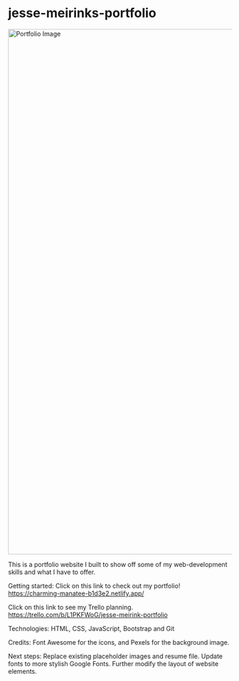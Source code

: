 # jesse-meirinks-portfolio

<img width="1180" alt="Portfolio Image" src="https://user-images.githubusercontent.com/84925553/173007112-293894b7-13ea-467a-a392-0caaf70f4ec7.png">

This is a portfolio website I built to show off some of my web-development skills and what I have to offer.

Getting started:
Click on this link to check out my portfolio!
https://charming-manatee-b1d3e2.netlify.app/

Click on this link to see my Trello planning.
https://trello.com/b/L1PKFWoG/jesse-meirink-portfolio

Technologies: HTML, CSS, JavaScript, Bootstrap and Git

Credits: Font Awesome for the icons, and Pexels for the background image.

Next steps: Replace existing placeholder images and resume file. Update fonts to more stylish Google Fonts. Further modify the layout of website elements.
